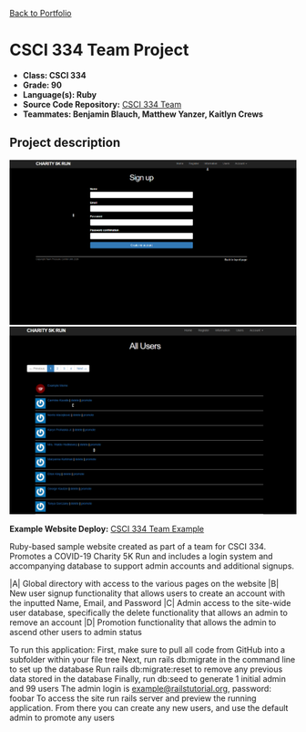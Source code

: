 [Back to Portfolio](./)

CSCI 334 Team Project
===============

-   **Class: CSCI 334** 
-   **Grade: 90**
-   **Language(s): Ruby**
-   **Source Code Repository:** [CSCI 334 Team](https://github.com/paulryanmc/334-Team)  
-   **Teammates: Benjamin Blauch, Matthew Yanzer, Kaitlyn Crews**

## Project description

![334-Team-1](images/team2.png)
![334-Team-2](images/team3.png)

**Example Website Deploy:** [CSCI 334 Team Example](http://gentle-caverns-07357.herokuapp.com/) 

Ruby-based sample website created as part of a team for CSCI 334.
Promotes a COVID-19 Charity 5K Run and includes a login system and accompanying database to support admin accounts and additional signups.

|A| Global directory with access to the various pages on the website
|B| New user signup functionality that allows users to create an account with the inputted Name, Email, and Password 
|C| Admin access to the site-wide user database, specifically the delete functionality that allows an admin to remove an account
|D| Promotion functionality that allows the admin to ascend other users to admin status



To run this application: First, make sure to pull all code from GitHub into a subfolder within your file tree Next, run rails db:migrate in the command line to set up the database Run rails db:migrate:reset to remove any previous data stored in the database Finally, run db:seed to generate 1 initial admin and 99 users The admin login is example@railstutorial.org, password: foobar To access the site run rails server and preview the running application. From there you can create any new users, and use the default admin to promote any users
